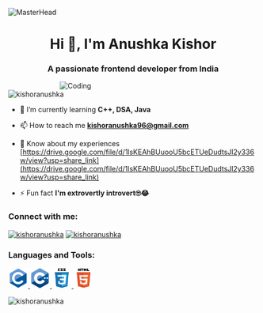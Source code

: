 ![MasterHead](https://1.bp.blogspot.com/-7A4WynwLsMw/XbBpCXG8fHI/AAAAAAAAMt4/uOa1bpLskYgrwGbllhSu2SDj_Mig8SXJQCLcBGAsYHQ/s1600/2000_600px.gif)
<h1 align="center">Hi 👋, I'm Anushka Kishor</h1>
<h3 align="center">A passionate frontend developer from India</h3>
<img align="right" alt="Coding" width="400" src="https://img.freepik.com/premium-vector/virtual-video-flat-vector-illustration_203633-4008.jpg" >
<p align="left"> <img src="https://komarev.com/ghpvc/?username=kishoranushka&label=Profile%20views&color=0e75b6&style=flat" alt="kishoranushka" /> </p>



- 🌱 I’m currently learning **C++, DSA, Java**

- 📫 How to reach me **kishoranushka96@gmail.com**

- 📄 Know about my experiences [https://drive.google.com/file/d/1lsKEAhBUuooU5bcETUeDudtsJl2y336w/view?usp=share_link](https://drive.google.com/file/d/1lsKEAhBUuooU5bcETUeDudtsJl2y336w/view?usp=share_link)

- ⚡ Fun fact **I'm extrovertly introvert🙄😂**

<h3 align="left">Connect with me:</h3>
<p align="left">
<a href="https://linkedin.com/in/kishoranushka" target="blank"><img align="center" src="https://raw.githubusercontent.com/rahuldkjain/github-profile-readme-generator/master/src/images/icons/Social/linked-in-alt.svg" alt="kishoranushka" height="30" width="40" /></a>
<a href="https://www.youtube.com/c/kishoranushka" target="blank"><img align="center" src="https://raw.githubusercontent.com/rahuldkjain/github-profile-readme-generator/master/src/images/icons/Social/youtube.svg" alt="kishoranushka" height="30" width="40" /></a>
</p>

<h3 align="left">Languages and Tools:</h3>
<p align="left"> <a href="https://www.cprogramming.com/" target="_blank" rel="noreferrer"> <img src="https://raw.githubusercontent.com/devicons/devicon/master/icons/c/c-original.svg" alt="c" width="40" height="40"/> </a> <a href="https://www.w3schools.com/cpp/" target="_blank" rel="noreferrer"> <img src="https://raw.githubusercontent.com/devicons/devicon/master/icons/cplusplus/cplusplus-original.svg" alt="cplusplus" width="40" height="40"/> </a> <a href="https://www.w3schools.com/css/" target="_blank" rel="noreferrer"> <img src="https://raw.githubusercontent.com/devicons/devicon/master/icons/css3/css3-original-wordmark.svg" alt="css3" width="40" height="40"/> </a> <a href="https://www.w3.org/html/" target="_blank" rel="noreferrer"> <img src="https://raw.githubusercontent.com/devicons/devicon/master/icons/html5/html5-original-wordmark.svg" alt="html5" width="40" height="40"/> </a> </p>

<p><img align="center" src="https://github-readme-stats.vercel.app/api/top-langs?username=kishoranushka&show_icons=true&locale=en&layout=compact" alt="kishoranushka" /></p>

